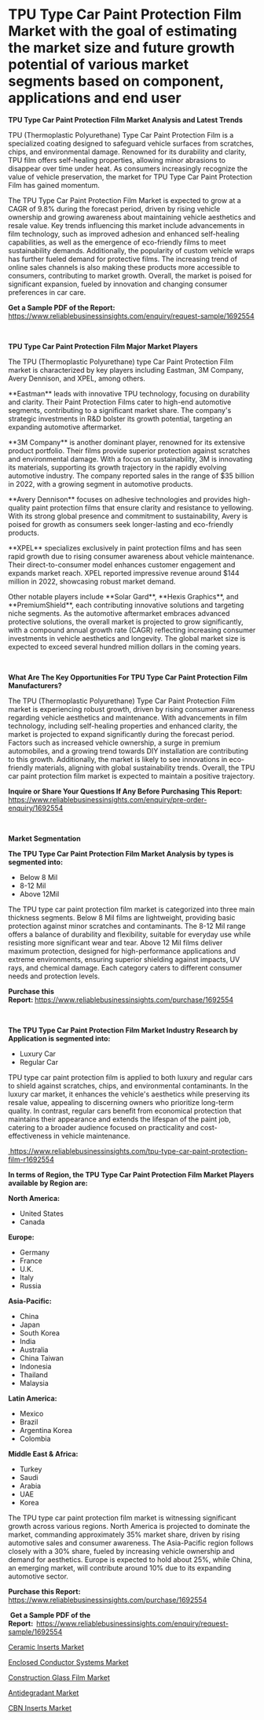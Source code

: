 <p><h1>TPU Type Car Paint Protection Film Market with the goal of estimating the market size and future growth potential of various market segments based on component, applications and end user</h1></p><p><strong>TPU Type Car Paint Protection Film Market Analysis and Latest Trends</strong></p>
<p><p>TPU (Thermoplastic Polyurethane) Type Car Paint Protection Film is a specialized coating designed to safeguard vehicle surfaces from scratches, chips, and environmental damage. Renowned for its durability and clarity, TPU film offers self-healing properties, allowing minor abrasions to disappear over time under heat. As consumers increasingly recognize the value of vehicle preservation, the market for TPU Type Car Paint Protection Film has gained momentum.</p><p>The TPU Type Car Paint Protection Film Market is expected to grow at a CAGR of 9.8% during the forecast period, driven by rising vehicle ownership and growing awareness about maintaining vehicle aesthetics and resale value. Key trends influencing this market include advancements in film technology, such as improved adhesion and enhanced self-healing capabilities, as well as the emergence of eco-friendly films to meet sustainability demands. Additionally, the popularity of custom vehicle wraps has further fueled demand for protective films. The increasing trend of online sales channels is also making these products more accessible to consumers, contributing to market growth. Overall, the market is poised for significant expansion, fueled by innovation and changing consumer preferences in car care.</p></p>
<p><strong>Get a Sample PDF of the Report:&nbsp;</strong> <a href="https://www.reliablebusinessinsights.com/enquiry/request-sample/1692554?utm_campaign=39&utm_medium=2&utm_source=Github&utm_content=ia&utm_term=20102024&utm_id=tpu-type-car-paint-protection-film">https://www.reliablebusinessinsights.com/enquiry/request-sample/1692554</a></p>
<p>&nbsp;</p>
<p><strong>TPU Type Car Paint Protection Film Major Market Players</strong></p>
<p><p>The TPU (Thermoplastic Polyurethane) type Car Paint Protection Film market is characterized by key players including Eastman, 3M Company, Avery Dennison, and XPEL, among others. </p><p>**Eastman** leads with innovative TPU technology, focusing on durability and clarity. Their Paint Protection Films cater to high-end automotive segments, contributing to a significant market share. The company's strategic investments in R&D bolster its growth potential, targeting an expanding automotive aftermarket.</p><p>**3M Company** is another dominant player, renowned for its extensive product portfolio. Their films provide superior protection against scratches and environmental damage. With a focus on sustainability, 3M is innovating its materials, supporting its growth trajectory in the rapidly evolving automotive industry. The company reported sales in the range of $35 billion in 2022, with a growing segment in automotive products.</p><p>**Avery Dennison** focuses on adhesive technologies and provides high-quality paint protection films that ensure clarity and resistance to yellowing. With its strong global presence and commitment to sustainability, Avery is poised for growth as consumers seek longer-lasting and eco-friendly products.</p><p>**XPEL** specializes exclusively in paint protection films and has seen rapid growth due to rising consumer awareness about vehicle maintenance. Their direct-to-consumer model enhances customer engagement and expands market reach. XPEL reported impressive revenue around $144 million in 2022, showcasing robust market demand.</p><p>Other notable players include **Solar Gard**, **Hexis Graphics**, and **PremiumShield**, each contributing innovative solutions and targeting niche segments. As the automotive aftermarket embraces advanced protective solutions, the overall market is projected to grow significantly, with a compound annual growth rate (CAGR) reflecting increasing consumer investments in vehicle aesthetics and longevity. The global market size is expected to exceed several hundred million dollars in the coming years.</p></p>
<p>&nbsp;</p>
<p><strong>What Are The Key Opportunities For TPU Type Car Paint Protection Film Manufacturers?</strong></p>
<p><p>The TPU (Thermoplastic Polyurethane) Type Car Paint Protection Film market is experiencing robust growth, driven by rising consumer awareness regarding vehicle aesthetics and maintenance. With advancements in film technology, including self-healing properties and enhanced clarity, the market is projected to expand significantly during the forecast period. Factors such as increased vehicle ownership, a surge in premium automobiles, and a growing trend towards DIY installation are contributing to this growth. Additionally, the market is likely to see innovations in eco-friendly materials, aligning with global sustainability trends. Overall, the TPU car paint protection film market is expected to maintain a positive trajectory.</p></p>
<p><strong>Inquire or Share Your Questions If Any Before Purchasing This Report:</strong> <a href="https://www.reliablebusinessinsights.com/enquiry/pre-order-enquiry/1692554?utm_campaign=39&utm_medium=2&utm_source=Github&utm_content=ia&utm_term=20102024&utm_id=tpu-type-car-paint-protection-film">https://www.reliablebusinessinsights.com/enquiry/pre-order-enquiry/1692554</a></p>
<p>&nbsp;</p>
<p><strong>Market Segmentation</strong></p>
<p><strong>The TPU Type Car Paint Protection Film Market Analysis by types is segmented into:</strong></p>
<p><ul><li>Below 8 Mil</li><li>8-12 Mil</li><li>Above 12Mil</li></ul></p>
<p><p>The TPU type car paint protection film market is categorized into three main thickness segments. Below 8 Mil films are lightweight, providing basic protection against minor scratches and contaminants. The 8-12 Mil range offers a balance of durability and flexibility, suitable for everyday use while resisting more significant wear and tear. Above 12 Mil films deliver maximum protection, designed for high-performance applications and extreme environments, ensuring superior shielding against impacts, UV rays, and chemical damage. Each category caters to different consumer needs and protection levels.</p></p>
<p><strong>Purchase this Report:&nbsp;</strong><a href="https://www.reliablebusinessinsights.com/purchase/1692554?utm_campaign=39&utm_medium=2&utm_source=Github&utm_content=ia&utm_term=20102024&utm_id=tpu-type-car-paint-protection-film">https://www.reliablebusinessinsights.com/purchase/1692554</a></p>
<p>&nbsp;</p>
<p><strong>The TPU Type Car Paint Protection Film Market Industry Research by Application is segmented into:</strong></p>
<p><ul><li>Luxury Car</li><li>Regular Car</li></ul></p>
<p><p>TPU type car paint protection film is applied to both luxury and regular cars to shield against scratches, chips, and environmental contaminants. In the luxury car market, it enhances the vehicle's aesthetics while preserving its resale value, appealing to discerning owners who prioritize long-term quality. In contrast, regular cars benefit from economical protection that maintains their appearance and extends the lifespan of the paint job, catering to a broader audience focused on practicality and cost-effectiveness in vehicle maintenance.</p></p>
<p><a href="https://www.reliablebusinessinsights.com/tpu-type-car-paint-protection-film-r1692554?utm_campaign=39&utm_medium=2&utm_source=Github&utm_content=ia&utm_term=20102024&utm_id=tpu-type-car-paint-protection-film">&nbsp;https://www.reliablebusinessinsights.com/tpu-type-car-paint-protection-film-r1692554</a></p>
<p><strong>In terms of Region, the TPU Type Car Paint Protection Film Market Players available by Region are:</strong></p>
<p>
    <p> <strong> North America: </strong>
        <ul>
            <li>United States</li>
            <li>Canada</li>
        </ul>
        </p> 
    <p> <strong> Europe: </strong>
        <ul>
            <li>Germany</li>
            <li>France</li>
            <li>U.K.</li>
            <li>Italy</li>
            <li>Russia</li>
        </ul>
        </p> 
    <p> <strong> Asia-Pacific: </strong>
        <ul>
            <li>China</li>
            <li>Japan</li>
            <li>South Korea</li>
            <li>India</li>
            <li>Australia</li>
            <li>China Taiwan</li>
            <li>Indonesia</li>
            <li>Thailand</li>
            <li>Malaysia</li>
        </ul>
        </p> 
    <p> <strong> Latin America: </strong>
        <ul>
            <li>Mexico</li>
            <li>Brazil</li>
            <li>Argentina Korea</li>
            <li>Colombia</li>
        </ul>
        </p> 
    <p> <strong> Middle East & Africa: </strong>
        <ul>
            <li>Turkey</li>
            <li>Saudi</li>
            <li>Arabia</li>
            <li>UAE</li>
            <li>Korea</li>
        </ul>
    </p>
    </p>
<p><p>The TPU type car paint protection film market is witnessing significant growth across various regions. North America is projected to dominate the market, commanding approximately 35% market share, driven by rising automotive sales and consumer awareness. The Asia-Pacific region follows closely with a 30% share, fueled by increasing vehicle ownership and demand for aesthetics. Europe is expected to hold about 25%, while China, an emerging market, will contribute around 10% due to its expanding automotive sector.</p></p>
<p><strong>Purchase this Report: </strong><a href="https://www.reliablebusinessinsights.com/purchase/1692554?utm_campaign=39&utm_medium=2&utm_source=Github&utm_content=ia&utm_term=20102024&utm_id=tpu-type-car-paint-protection-film">https://www.reliablebusinessinsights.com/purchase/1692554</a></p>
<p>&nbsp;<strong>Get a Sample PDF of the Report:&nbsp;&nbsp;</strong><a href="https://www.reliablebusinessinsights.com/enquiry/request-sample/1692554?utm_campaign=39&utm_medium=2&utm_source=Github&utm_content=ia&utm_term=20102024&utm_id=tpu-type-car-paint-protection-film">https://www.reliablebusinessinsights.com/enquiry/request-sample/1692554</a></p>
<p><strong></strong></p>
<p><p><a href="https://www.linkedin.com/pulse/ceramic-inserts-market-evolution-global-trends-regional-dynamics-qyswc?utm_campaign=39&utm_medium=2&utm_source=Github&utm_content=ia&utm_term=20102024&utm_id=tpu-type-car-paint-protection-film">Ceramic Inserts Market</a></p><p><a href="https://issuu.com/reportprime-2/docs/enclosed-conductor-systems-market-s_2e5755d60face8?utm_campaign=39&utm_medium=2&utm_source=Github&utm_content=ia&utm_term=20102024&utm_id=tpu-type-car-paint-protection-film">Enclosed Conductor Systems Market</a></p><p><a href="https://github.com/elseludvikoh/Market-Research-Report-List-1/blob/main/construction-glass-film-market.md?utm_campaign=39&utm_medium=2&utm_source=Github&utm_content=ia&utm_term=20102024&utm_id=tpu-type-car-paint-protection-film">Construction Glass Film Market</a></p><p><a href="https://github.com/ibbiechinotit/Market-Research-Report-List-1/blob/main/antidegradant-market.md?utm_campaign=39&utm_medium=2&utm_source=Github&utm_content=ia&utm_term=20102024&utm_id=tpu-type-car-paint-protection-film">Antidegradant Market</a></p><p><a href="https://www.linkedin.com/pulse/digital-transformation-cbn-inserts-industry-market-opportunities-6pmuc?utm_campaign=39&utm_medium=2&utm_source=Github&utm_content=ia&utm_term=20102024&utm_id=tpu-type-car-paint-protection-film">CBN Inserts Market</a></p></p>